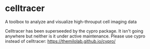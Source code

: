 # celltracer
A toolbox to analyze and visualize high-throuput cell imaging data

Celltracer has been superseeded by the cypro package. It isn't going anywhere but neither is it under active maintenance. Please use cypro instead of celltracer: https://themilolab.github.io/cypro/
